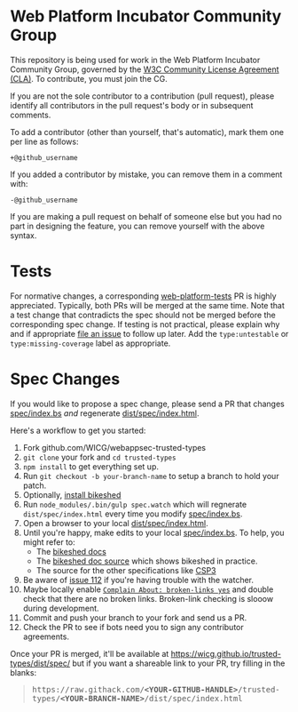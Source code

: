 # Web Platform Incubator Community Group

This repository is being used for work in the Web Platform Incubator Community Group, governed by the [W3C Community License
Agreement (CLA)](http://www.w3.org/community/about/agreements/cla/). To contribute, you must join
the CG.

If you are not the sole contributor to a contribution (pull request), please identify all
contributors in the pull request's body or in subsequent comments.

To add a contributor (other than yourself, that's automatic), mark them one per line as follows:

```
+@github_username
```

If you added a contributor by mistake, you can remove them in a comment with:

```
-@github_username
```

If you are making a pull request on behalf of someone else but you had no part in designing the
feature, you can remove yourself with the above syntax.

# Tests

For normative changes, a corresponding
[web-platform-tests](https://github.com/web-platform-tests/wpt) PR is highly appreciated. Typically,
both PRs will be merged at the same time. Note that a test change that contradicts the spec should
not be merged before the corresponding spec change. If testing is not practical, please explain why
and if appropriate [file an issue](https://github.com/web-platform-tests/wpt/issues/new) to follow
up later. Add the `type:untestable` or `type:missing-coverage` label as appropriate.

# Spec Changes

If you would like to propose a spec change, please send a PR that changes
[spec/index.bs][] *and* regenerate [dist/spec/index.html][].

Here's a workflow to get you started:

1.  Fork github.com/WICG/webappsec-trusted-types
1.  `git clone` your fork and `cd trusted-types`
1.  `npm install` to get everything set up.
1.  Run `git checkout -b your-branch-name` to setup a branch to hold your patch.
1.  Optionally, [install bikeshed](https://tabatkins.github.io/bikeshed/#installing)
1.  Run `node_modules/.bin/gulp spec.watch` which will regnerate `dist/spec/index.html`
    every time you modify [spec/index.bs][].
1.  Open a browser to your local [dist/spec/index.html][].
1.  Until you're happy, make edits to your local [spec/index.bs][].
    To help, you might refer to:
    *   The [bikeshed docs](https://tabatkins.github.io/bikeshed/)
    *   The [bikeshed doc source](https://github.com/tabatkins/bikeshed/blob/master/docs/index.bs)
        which shows bikeshed in practice.
    *   The source for the other specifications like
        [CSP3](https://github.com/w3c/webappsec-csp/blob/master/index.src.html)
1.  Be aware of [issue 112](https://github.com/WICG/webappsec-trusted-types/issues/112) if you're
    having trouble with the watcher.
1.  Maybe locally enable
    [`Complain About: broken-links yes`](https://github.com/WICG/webappsec-trusted-types/blob/9445a47f720f255d066621ba6975228e558453f5/spec/index.bs#L18)
    and double check that there are no broken links.
    Broken-link checking is slooow during development.
1.  Commit and push your branch to your fork and send us a PR.
1.  Check the PR to see if bots need you to sign any contributor agreements.

Once your PR is merged, it'll be available at
https://wicg.github.io/trusted-types/dist/spec/
but if you want a shareable link to your PR, try filling in the blanks:

> <tt>https\://raw.githack.com/<b>\<YOUR-GITHUB-HANDLE\></b>/trusted-types/<b>\<YOUR-BRANCH-NAME\></b>/dist/spec/index.html</tt>


[spec/index.bs]: https://github.com/WICG/webappsec-trusted-types/blob/master/spec/index.bs
[dist/spec/index.html]: https://github.com/WICG/webappsec-trusted-types/blob/master/dist/spec/index.html
